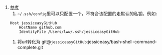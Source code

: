 1. [参考](https://blog.csdn.net/qianghaohao/article/details/79337430)
    1. `~/.ssh/config`里可以只配置一个，不符合该配置的走默认的私钥。例如:
    ```
    Host jessiceasyGitHub
        HostName github.com
        IdentityFile /Users/lww/.ssh/jessiceasyGitHub
    ```
    1. 将url转化为 git@`jessiceasyGitHub`:jessiceasy/bash-shell-command-complete.git
